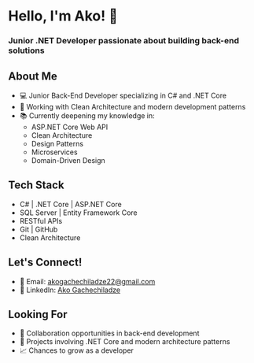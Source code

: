 # Hello, I'm Ako! 👋

### Junior .NET Developer passionate about building back-end solutions

## About Me
- 💻 Junior Back-End Developer specializing in C# and .NET Core
- 🔧 Working with Clean Architecture and modern development patterns
- 📚 Currently deepening my knowledge in:
  - ASP.NET Core Web API
  - Clean Architecture
  - Design Patterns
  - Microservices
  - Domain-Driven Design

## Tech Stack
- C# | .NET Core | ASP.NET Core
- SQL Server | Entity Framework Core
- RESTful APIs
- Git | GitHub
- Clean Architecture

## Let's Connect!
- 📧 Email: akogachechiladze22@gmail.com
- 💼 LinkedIn: [Ako Gachechiladze](https://www.linkedin.com/in/ako-gachechiladze-7a9148260/)

## Looking For
- 🤝 Collaboration opportunities in back-end development
- 🌱 Projects involving .NET Core and modern architecture patterns
- 📈 Chances to grow as a developer

<!---
Ako8/Ako8 is a ✨ special ✨ repository because its `README.md` appears on your GitHub profile.
-->
